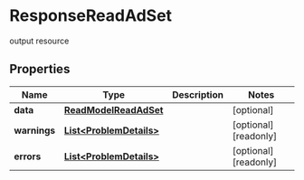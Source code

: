 

# ResponseReadAdSet

output resource

## Properties

Name | Type | Description | Notes
------------ | ------------- | ------------- | -------------
**data** | [**ReadModelReadAdSet**](ReadModelReadAdSet.md) |  |  [optional]
**warnings** | [**List&lt;ProblemDetails&gt;**](ProblemDetails.md) |  |  [optional] [readonly]
**errors** | [**List&lt;ProblemDetails&gt;**](ProblemDetails.md) |  |  [optional] [readonly]



